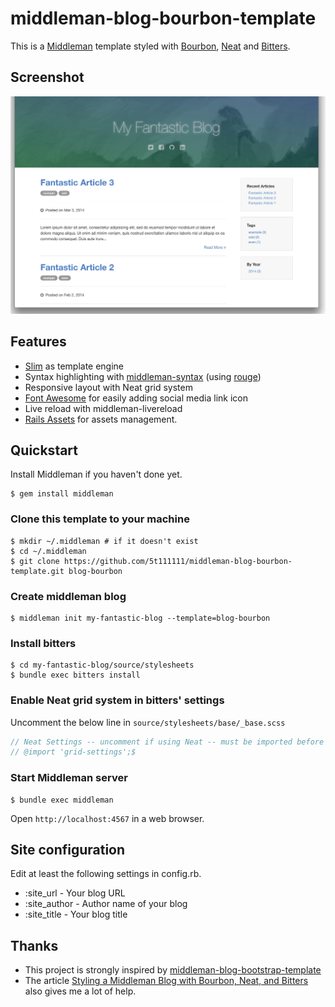 # middleman-blog-bourbon-template

This is a [Middleman](http://middlemanapp.com) template styled with [Bourbon](http://bourbon.io), [Neat](http://neat.bourbon.io) and [Bitters](http://bitters.bourbon.io).

## Screenshot

![screenshot.jpg](https://raw.githubusercontent.com/5t111111/middleman-blog-bourbon-template/master/screenshot.jpg)

## Features

- [Slim](http://slim-lang.com) as template engine
- Syntax highlighting with [middleman-syntax](https://github.com/middleman/middleman-syntax) (using [rouge](https://github.com/jneen/rouge))
- Responsive layout with Neat grid system
- [Font Awesome](http://fortawesome.github.io/Font-Awesome) for easily adding social media link icon
- Live reload with middleman-livereload
- [Rails Assets](https://rails-assets.org) for assets management. 

## Quickstart

Install Middleman if you haven't done yet.

```console
$ gem install middleman
```

### Clone this template to your machine

```console
$ mkdir ~/.middleman # if it doesn't exist
$ cd ~/.middleman
$ git clone https://github.com/5t111111/middleman-blog-bourbon-template.git blog-bourbon
```

### Create middleman blog

```console
$ middleman init my-fantastic-blog --template=blog-bourbon
```

### Install bitters

```console
$ cd my-fantastic-blog/source/stylesheets
$ bundle exec bitters install
```

### Enable Neat grid system in bitters' settings

Uncomment the below line in `source/stylesheets/base/_base.scss`

```scss
// Neat Settings -- uncomment if using Neat -- must be imported before Neat$
// @import 'grid-settings';$
```

### Start Middleman server

```console
$ bundle exec middleman
```

Open `http://localhost:4567` in a web browser.

## Site configuration

Edit at least the following settings in config.rb.

- :site_url - Your blog URL
- :site_author - Author name of your blog
- :site_title - Your blog title

## Thanks

- This project is strongly inspired by [middleman-blog-bootstrap-template](https://github.com/biblichor/middleman-blog-bootstrap-template)
- The article [Styling a Middleman Blog with Bourbon, Neat, and Bitters](http://robots.thoughtbot.com/middleman-bourbon-walkthrough) also gives me a lot of help.
